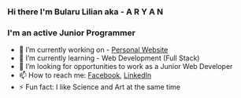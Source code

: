 ### Hi there I'm Bularu Lilian aka - A R Y A N 

### I'm an active Junior Programmer  

- 🔭 I’m currently working on - [Personal Website](https://github.com/aryanlilian/Electronic-Spendings-Tracker.git)
- 🌱 I’m currently learning - Web Development (Full Stack)
- 🤔 I’m looking for opportunities to work as a Junior Web Developer 
- 📫 How to reach me: [Facebook](https://www.facebook.com/lilian.bularu.9), [LinkedIn](https://www.linkedin.com/in/lilian-bularu-3488381b1/)
- ⚡ Fun fact: I like Science and Art at the same time 
